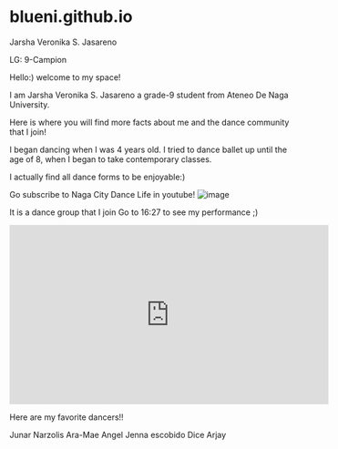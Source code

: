 # blueni.github.io
Jarsha Veronika S. Jasareno

LG: 9-Campion

Hello:)
welcome to my space!

I am Jarsha Veronika S. Jasareno a grade-9 student from Ateneo De Naga University.

Here is where you will find more facts about me and the dance community that I join! 
       

I began dancing when I was 4 years old. I tried to dance ballet up until the age of 8, when I began to take contemporary classes.


  I actually find all dance forms to be enjoyable:)

Go subscribe to Naga City Dance Life in youtube!
![image](https://user-images.githubusercontent.com/122416201/212783027-74b89634-f250-44f3-9f78-86d8483a2ccb.png)

It is a dance group that I join
Go to 16:27  to see my performance ;)
<iframe width="560" height="315" src="https://www.youtube.com/embed/sDwvw_YyJF8" title="YouTube video player" frameborder="0" allow="accelerometer; autoplay; clipboard-write; encrypted-media; gyroscope; picture-in-picture; web-share" allowfullscreen></iframe>

Here are my favorite dancers!!

Junar Narzolis
Ara-Mae 
Angel 
Jenna escobido
Dice 
Arjay

